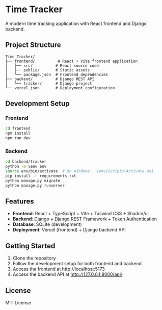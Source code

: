 # Time Tracker

A modern time tracking application with React frontend and Django backend.

## Project Structure

```
Time Tracker/
├── frontend/          # React + Vite frontend application
│   ├── src/          # React source code
│   ├── public/       # Static assets
│   └── package.json  # Frontend dependencies
├── backend/          # Django REST API
│   └── tracker/      # Django project
└── vercel.json       # Deployment configuration
```

## Development Setup

### Frontend

```bash
cd frontend
npm install
npm run dev
```

### Backend

```bash
cd backend/tracker
python -m venv env
source env/bin/activate  # On Windows: .\env\Scripts\Activate.ps1
pip install -r requirements.txt
python manage.py migrate
python manage.py runserver
```

## Features

- **Frontend**: React + TypeScript + Vite + Tailwind CSS + Shadcn/ui
- **Backend**: Django + Django REST Framework + Token Authentication
- **Database**: SQLite (development)
- **Deployment**: Vercel (frontend) + Django backend API

## Getting Started

1. Clone the repository
2. Follow the development setup for both frontend and backend
3. Access the frontend at http://localhost:5173
4. Access the backend API at http://127.0.0.1:8000/api/

## License

MIT License
